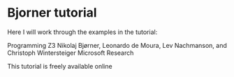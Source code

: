 # Bjorner tutorial

Here I will work through the examples in the tutorial:

Programming Z3
Nikolaj Bjørner, Leonardo de Moura, Lev Nachmanson, and Christoph Wintersteiger
Microsoft Research

This tutorial is freely available online
